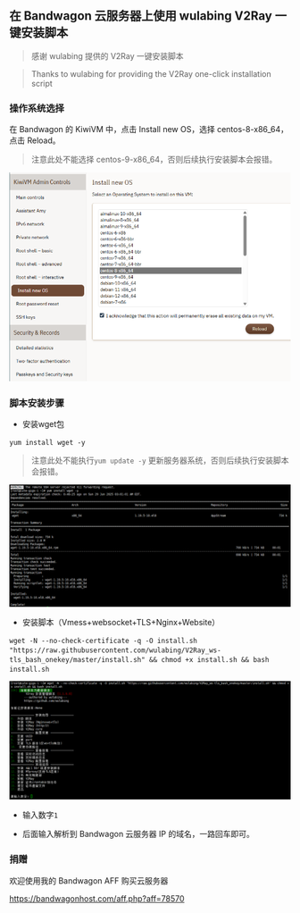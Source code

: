 ## 在 Bandwagon 云服务器上使用 wulabing V2Ray 一键安装脚本

> 感谢 wulabing 提供的 V2Ray 一键安装脚本

> Thanks to wulabing for providing the V2Ray one-click installation script

### 操作系统选择

在 Bandwagon 的 KiwiVM 中，点击 Install new OS，选择 centos-8-x86_64，点击 Reload。

> 注意此处不能选择 centos-9-x86_64，否则后续执行安装脚本会报错。

![操作系统选择](https://github.com/yun-gif/Bandwagon-install-wulabing-V2Ray/blob/main/1.png)

### 脚本安装步骤

* 安装wget包
  
`yum install wget -y` 

> 注意此处不能执行`yum update -y` 更新服务器系统，否则后续执行安装脚本会报错。

![wget包安装](https://github.com/yun-gif/Bandwagon-install-wulabing-V2Ray/blob/main/2.png)

* 安装脚本（Vmess+websocket+TLS+Nginx+Website）

`wget -N --no-check-certificate -q -O install.sh "https://raw.githubusercontent.com/wulabing/V2Ray_ws-tls_bash_onekey/master/install.sh" && chmod +x install.sh && bash install.sh` 

![脚本安装](https://github.com/yun-gif/Bandwagon-install-wulabing-V2Ray/blob/main/3.png)

* 输入数字`1`

* 后面输入解析到 Bandwagon 云服务器 IP 的域名，一路回车即可。

### 捐赠

欢迎使用我的 Bandwagon AFF 购买云服务器

https://bandwagonhost.com/aff.php?aff=78570
